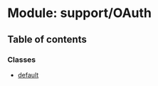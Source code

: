 # Module: support/OAuth

## Table of contents

### Classes

- [default](../wiki/support.OAuth.default)
